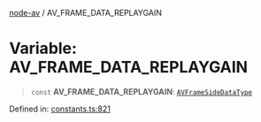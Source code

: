 [node-av](../globals.md) / AV\_FRAME\_DATA\_REPLAYGAIN

# Variable: AV\_FRAME\_DATA\_REPLAYGAIN

> `const` **AV\_FRAME\_DATA\_REPLAYGAIN**: [`AVFrameSideDataType`](../type-aliases/AVFrameSideDataType.md)

Defined in: [constants.ts:821](https://github.com/seydx/av/blob/f8631fc881b394300b1479f511d55cf1c370a87f/src/constants/constants.ts#L821)
